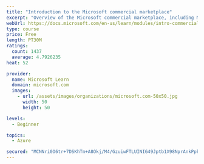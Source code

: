 ```yaml
---
title: "Introduction to the Microsoft commercial marketplace"
excerpt: "Overview of the Microsoft commercial marketplace, including Microsoft AppSource, Azure Marketplace, offer types, and Marketplace Rewards"
webUrl: https://docs.microsoft.com/en-us/learn/modules/intro-commercial-marketplace/
type: course
price: Free
length: PT30M
ratings:
  count: 1437
  average: 4.7926235
heat: 52

provider:
  name: Microsoft Learn
  domain: microsoft.com
  images:
    - url: /assets/images/organizations/microsoft.com-50x50.jpg
      width: 50
      height: 50

levels:
  - Beginner

topics:
  - Azure

secured: "MCNNri0O6tr+7DSKhTm+A8Okj/M4/GzuiwFTLUINIG49Jptb1X98NprAnkPpkcwsPOr4Lc5gC2irw2orZtBTMcAdH7gLZmzEuEatqe7jrxsL0go84L3dkYKGo6NGT7lINaZnLB3s0bDYnLRhQhGGzpHgmgqFppnep8G3wpejozPp/UwTxO8LZMgurJ0l996GrBlktBToNoVf6e4ItQ5iCTtyejXpQ1jIFlb3Gq6tkI72Zgn9RhBHqy/l64V2/0J5frnyooVdN+HaLsQEE4affrJsMeWF1Jti7gtR5DlCMQ+0QHet3mHb5SSycwJX/QtlBn0W+rYcNq72x+WGHKAQbnMBkq4/sKvG2BxQXlZcLvnlXGOv/VjLTveCKR5Tl+ULnVsaw4fMzk1Zzozew6JLLU8VT2JO/b9nU1L4XOlvC1s=;LAm+jMwhPZvfzaj/jKaP0w=="
---
```


